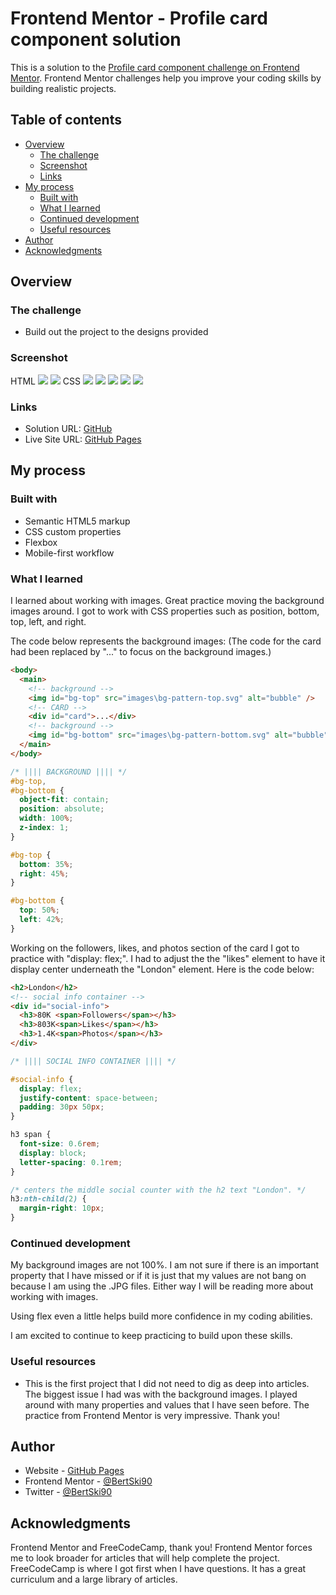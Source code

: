 # Frontend Mentor - Profile card component solution

This is a solution to the [Profile card component challenge on Frontend Mentor](https://www.frontendmentor.io/challenges/profile-card-component-cfArpWshJ). Frontend Mentor challenges help you improve your coding skills by building realistic projects.

## Table of contents

- [Overview](#overview)
  - [The challenge](#the-challenge)
  - [Screenshot](#screenshot)
  - [Links](#links)
- [My process](#my-process)
  - [Built with](#built-with)
  - [What I learned](#what-i-learned)
  - [Continued development](#continued-development)
  - [Useful resources](#useful-resources)
- [Author](#author)
- [Acknowledgments](#acknowledgments)

## Overview

### The challenge

- Build out the project to the designs provided

### Screenshot

HTML
![](./screenshots/html/screenshot-profile-card-component-html-1.png)
![](./screenshots/html/screenshot-profile-card-component-html-2.png)
CSS
![](./screenshots/css/screenshot-profile-card-component-css-1.png)
![](./screenshots/css/screenshot-profile-card-component-css-2.png)
![](./screenshots/css/screenshot-profile-card-component-css-3.png)
![](./screenshots/css/screenshot-profile-card-component-css-4.png)
![](./screenshots/css/screenshot-profile-card-component-css-5.png)

### Links

- Solution URL: [GitHub](https://github.com/BertSki90/profile-card-component-project)
- Live Site URL: [GitHub Pages](https://bertski90.github.io/profile-card-component-project/)

## My process

### Built with

- Semantic HTML5 markup
- CSS custom properties
- Flexbox
- Mobile-first workflow

### What I learned

I learned about working with images. Great practice moving the background images around. I got to work with CSS properties such as position, bottom, top, left, and right.

The code below represents the background images:
(The code for the card had been replaced by "..." to focus on the background images.)

```html
<body>
  <main>
    <!-- background -->
    <img id="bg-top" src="images\bg-pattern-top.svg" alt="bubble" />
    <!-- CARD -->
    <div id="card">...</div>
    <!-- background -->
    <img id="bg-bottom" src="images\bg-pattern-bottom.svg" alt="bubble" />
  </main>
</body>
```

```css
/* |||| BACKGROUND |||| */
#bg-top,
#bg-bottom {
  object-fit: contain;
  position: absolute;
  width: 100%;
  z-index: 1;
}

#bg-top {
  bottom: 35%;
  right: 45%;
}

#bg-bottom {
  top: 50%;
  left: 42%;
}
```

Working on the followers, likes, and photos section of the card I got to practice with "display: flex;". I had to adjust the the "likes" element to have it display center underneath the "London" element. Here is the code below:

```html
<h2>London</h2>
<!-- social info container -->
<div id="social-info">
  <h3>80K <span>Followers</span></h3>
  <h3>803K<span>Likes</span></h3>
  <h3>1.4K<span>Photos</span></h3>
</div>
```

```css
/* |||| SOCIAL INFO CONTAINER |||| */

#social-info {
  display: flex;
  justify-content: space-between;
  padding: 30px 50px;
}

h3 span {
  font-size: 0.6rem;
  display: block;
  letter-spacing: 0.1rem;
}

/* centers the middle social counter with the h2 text "London". */
h3:nth-child(2) {
  margin-right: 10px;
}
```

### Continued development

My background images are not 100%. I am not sure if there is an important property that I have missed or if it is just that my values are not bang on because I am using the .JPG files. Either way I will be reading more about working with images.

Using flex even a little helps build more confidence in my coding abilities.

I am excited to continue to keep practicing to build upon these skills.

### Useful resources

- This is the first project that I did not need to dig as deep into articles. The biggest issue I had was with the background images. I played around with many properties and values that I have seen before. The practice from Frontend Mentor is very impressive. Thank you!

## Author

- Website - [GitHub Pages](https://bertski90.github.io/profile-card-component-project/)
- Frontend Mentor - [@BertSki90](https://www.frontendmentor.io/profile/BertSki90)
- Twitter - [@BertSki90](https://x.com/BertSki90)

## Acknowledgments

Frontend Mentor and FreeCodeCamp, thank you! Frontend Mentor forces me to look broader for articles that will help complete the project. FreeCodeCamp is where I got first when I have questions. It has a great curriculum and a large library of articles.

